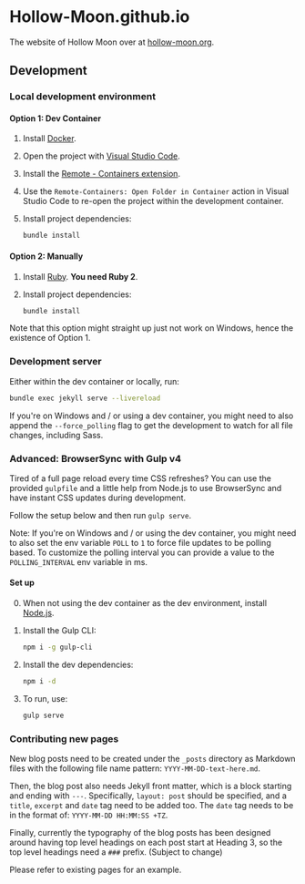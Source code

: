 # Hollow-Moon.github.io

The website of Hollow Moon over at [hollow-moon.org](https://hollow-moon.org).

## Development

### Local development environment

#### Option 1: Dev Container

1. Install [Docker](https://www.docker.com/).
2. Open the project with [Visual Studio Code](https://code.visualstudio.com/).
3. Install the [Remote - Containers extension](vscode:extension/ms-vscode-remote.remote-containers).
4. Use the `Remote-Containers: Open Folder in Container` action in Visual Studio Code to re-open the project within the development container.
5. Install project dependencies:

    ```sh
    bundle install
    ```

#### Option 2: Manually

1. Install [Ruby](https://www.ruby-lang.org/en/). **You need Ruby 2**.
2. Install project dependencies:

    ```sh
    bundle install
    ```

Note that this option might straight up just not work on Windows, hence the existence of Option 1.

### Development server

Either within the dev container or locally, run:

```sh
bundle exec jekyll serve --livereload
```

If you're on Windows and / or using a dev container, you might need to also append the `--force_polling` flag to get the development to watch for all file changes, including Sass.

### Advanced: BrowserSync with Gulp v4

Tired of a full page reload every time CSS refreshes? You can use the provided `gulpfile` and a little help from Node.js to use BrowserSync and have instant CSS updates during development.

Follow the setup below and then run `gulp serve`.

Note: If you're on Windows and / or using the dev container, you might need to also set the env variable `POLL` to `1` to force file updates to be polling based. To customize the polling interval you can provide a value to the `POLLING_INTERVAL` env variable in ms.

#### Set up

0. When not using the dev container as the dev environment, install [Node.js](https://nodejs.org/en/).
1. Install the Gulp CLI:

    ```sh
    npm i -g gulp-cli
    ```

2. Install the dev dependencies:

    ```sh
    npm i -d
    ```

3. To run, use:

    ```sh
    gulp serve
    ```

### Contributing new pages

New blog posts need to be created under the `_posts` directory as Markdown files with the following file name pattern: `YYYY-MM-DD-text-here.md`.

Then, the blog post also needs Jekyll front matter, which is a block starting and ending with `---`. Specifically, `layout: post` should be specified, and a `title`, `excerpt` and `date` tag need to be added too. The `date` tag needs to be in the format of: `YYYY-MM-DD HH:MM:SS +TZ`.

Finally, currently the typography of the blog posts has been designed around having top level headings on each post start at Heading 3, so the top level headings need a `###` prefix. (Subject to change)

Please refer to existing pages for an example.
